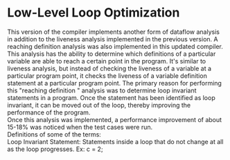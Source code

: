 # Low-Level Loop Optimization
This version of the compiler implements another form of dataflow analysis in addition to the liveness analysis implemented in the previous version. A reaching definition analysis was also implemented in this updated compiler. This analysis has the ability to determine which definitions of a particular variable are able to reach a certain point in the program. It's similar to liveness analysis, but instead of checking the liveness of a variable at a particular program point, it checks the liveness of a variable definition statement at a particular program point. The primary reason for performing this "reaching definition " analysis was to determine loop invariant statements in a program. Once the statement has been identified as loop invariant, it can be moved out of the loop, thereby improving the performance of the program. \
Once this analysis was implemented, a performance improvement of about 15-18% was noticed when the test cases were run. \
Definitions of some of the terms: \
Loop Invariant Statement: Statements inside a loop that do not change at all as the loop progresses. Ex: c = 2;
